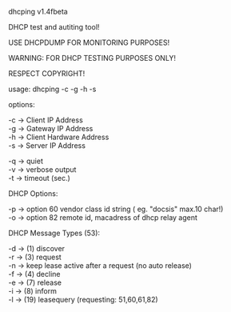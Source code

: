 dhcping v1.4fbeta


DHCP test and autiting tool!

USE DHCPDUMP FOR MONITORING PURPOSES!

WARNING: FOR DHCP TESTING PURPOSES ONLY!

RESPECT COPYRIGHT!


 
 
usage: dhcping -c <ciaddr> -g <giaddr> -h <chaddr> -s <server-ip>  
 
 
options:  

 -c <ciaddr>      -> Client IP Address  
 -g <giaddr>      -> Gateway IP Address  
 -h <chaddr>      -> Client Hardware Address  
 -s <server-ip>   -> Server IP Address  
 
 -q               -> quiet  
 -v               -> verbose output  
 -t <maxwait>     -> timeout (sec.) 
 
 
DHCP Options: 

 -p <vendor-mode> -> option 60 vendor class id string ( eg. "docsis" max.10 char!)  
 -o <relay-mac>   -> option 82 remote id, macadress of dhcp relay agent  
 
 
DHCP Message Types (53): 

 -d               -> (1) discover   
 -r               -> (3) request  
 -n               -> keep lease active after a request (no auto release)  
 -f               -> (4) decline  
 -e               -> (7) release  
 -i               -> (8) inform  
 -l               -> (19) leasequery (requesting: 51,60,61,82)
 
 
